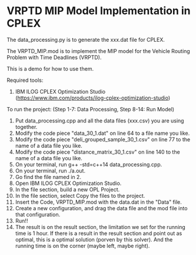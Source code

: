 # VRPTD MIP Model Implementation in CPLEX
The data_processing.py is to generate the xxx.dat file for CPLEX.

The VRPTD_MIP.mod is to implement the MIP model for the Vehicle Routing Problem with Time Deadlines (VRPTD).

This is a demo for how to use them.

Required tools:
 1. IBM ILOG CPLEX Optimization Studio (https://www.ibm.com/products/ilog-cplex-optimization-studio)
 
To run the project: (Step 1-7: Data Processing, Step 8-14: Run Model)
 1. Put data_processing.cpp and all the data files (xxx.csv) you are using together.
 2. Modify the code piece "data_30_1.dat" on line 64 to a file name you like.
 3. Modify the code piece "deli_grouped_sample_30_1.csv" on line 77 to the name of a data file you like.
 4. Modify the code piece "distance_matrix_30_1.csv" on line 140 to the name of a data file you like.
 5. On your terminal, run   g++ -std=c++14 data_processing.cpp.
 6. On your terminal, run   ./a.out.
 7. Go find the file named in 2.
 8. Open IBM ILOG CPLEX Optimization Studio.
 9. In the file section, build a new OPL Project.
 10. In the file section, select Copy the files to the project.
 11. Insert the Code, VRPTD_MIP.mod with the data.dat in the "Data" file.
 12. Create a new configuration, and drag the data file and the mod file into that configuration.
 13. Run!!
 14. The result is on the result section, the limitation we set for the running time is 1 hour. If there is a result in the result section and point out as optimal, this is a optimal solution (porven by this solver). And the running time is on the corner (maybe left, maybe right).
